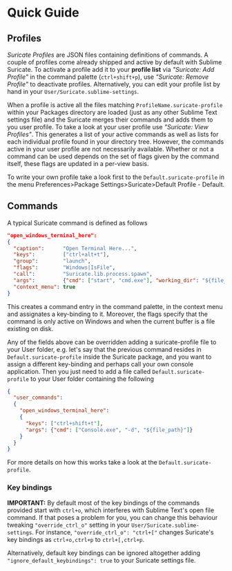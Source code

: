 Quick Guide
===========

## Profiles

_Suricate Profiles_ are JSON files containing definitions of commands. A couple
of profiles come already shipped and active by default with Sublime Suricate. To
activate a profile add it to your **profile list** via _"Suricate: Add Profile"_
in the command palette (`ctrl+shift+p`), use _"Suricate: Remove Profile"_ to
deactivate profiles. Alternatively, you can edit your profile list by hand in
your `User/Suricate.sublime-settings`.

When a profile is active all the files matching `ProfileName.suricate-profile`
within your Packages directory are loaded (just as any other Sublime Text
settings file) and the Suricate merges their commands and adds them to you user
profile. To take a look at your user profile use _"Suricate: View Profiles"_.
This generates a  list of your active commands as well as lists for each
individual profile found in your directory tree. However, the commands  active
in your user profile are not necessarily available. Whether or not a command can
be used depends on the set of flags given by the command itself, these flags are
updated in a per-view basis.

To write your own profile take a look first to the `Default.suricate-profile` in
the menu Preferences>Package Settings>Suricate>Default Profile - Default.

## Commands

A typical Suricate command is defined as follows

```json
"open_windows_terminal_here":
{
  "caption":      "Open Terminal Here...",
  "keys":         ["ctrl+alt+t"],
  "group":        "launch",
  "flags":        "Windows|IsFile",
  "call":         "Suricate.lib.process.spawn",
  "args":         {"cmd": ["start", "cmd.exe"], "working_dir": "${file_path}"},
  "context_menu": true
}
```

This creates a command entry in the command palette, in the context menu and
assignates a key-binding to it. Moreover, the flags specify that the command is
only active on Windows and when the current buffer is a file existing on disk.

Any of the fields above can be overridden adding a suricate-profile file
to your User folder, e.g. let's say that the previous command resides in
`Default.suricate-profile` inside the Suricate package, and you want to assign a
different key-binding and perhaps call your own console application. Then you
just need to add a file called `Default.suricate-profile` to your User folder
containing the following

```json
{
  "user_commands":
  {
    "open_windows_terminal_here":
    {
      "keys": ["ctrl+shift+t"],
      "args": {"cmd": ["Console.exe", "-d", "${file_path}"]}
    }
  }
}
```

For more details on how this works take a look at the
`Default.suricate-profile`.

### Key bindings

**IMPORTANT:** By default most of the key bindings of the commands provided
start with `ctrl+o`, which interferes with Sublime Text's open file command. If
that poses a problem for you, you can change this behaviour tweaking
`"override_ctrl_o"` setting in your `User/Suricate.sublime-settings`. For
instance, `"override_ctrl_o": "ctrl+["` changes Suricate's key bindings as
`ctrl+o,ctrl+p` to `ctrl+[,ctrl+p`.

Alternatively, default key bindings can be ignored altogether adding
`"ignore_default_keybindings": true` to your Suricate settings file.
